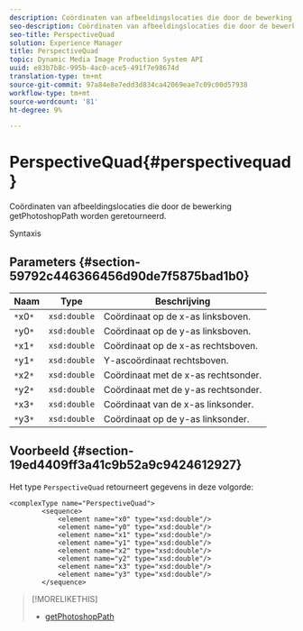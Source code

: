 ```yaml
---
description: Coördinaten van afbeeldingslocaties die door de bewerking getPhotoshopPath worden geretourneerd.
seo-description: Coördinaten van afbeeldingslocaties die door de bewerking getPhotoshopPath worden geretourneerd.
seo-title: PerspectiveQuad
solution: Experience Manager
title: PerspectiveQuad
topic: Dynamic Media Image Production System API
uuid: e83b7b8c-995b-4ac0-ace5-491f7e98674d
translation-type: tm+mt
source-git-commit: 97a84e8e7edd3d834ca42069eae7c09c00d57938
workflow-type: tm+mt
source-wordcount: '81'
ht-degree: 9%

---
```



# PerspectiveQuad{#perspectivequad}

Coördinaten van afbeeldingslocaties die door de bewerking getPhotoshopPath worden geretourneerd.

Syntaxis

## Parameters {#section-59792c446366456d90de7f5875bad1b0}

| Naam | Type | Beschrijving |
|---|---|---|
| `*`x0`*` | `xsd:double` | Coördinaat op de x-as linksboven. |
| `*`y0`*` | `xsd:double` | Coördinaat op de y-as linksboven. |
| `*`x1`*` | `xsd:double` | Coördinaat op de x-as rechtsboven. |
| `*`y1`*` | `xsd:double` | Y-ascoördinaat rechtsboven. |
| `*`x2`*` | `xsd:double` | Coördinaat met de x-as rechtsonder. |
| `*`y2`*` | `xsd:double` | Coördinaat met de y-as rechtsonder. |
| `*`x3`*` | `xsd:double` | Coördinaat van de x-as linksonder. |
| `*`y3`*` | `xsd:double` | Coördinaat op de y-as linksonder. |

## Voorbeeld {#section-19ed4409ff3a41c9b52a9c9424612927}

Het type `PerspectiveQuad` retourneert gegevens in deze volgorde:

```
<complexType name="PerspectiveQuad">
        <sequence>
            <element name="x0" type="xsd:double"/>
            <element name="y0" type="xsd:double"/>
            <element name="x1" type="xsd:double"/>
            <element name="y1" type="xsd:double"/>
            <element name="x2" type="xsd:double"/>
            <element name="y2" type="xsd:double"/>
            <element name="x3" type="xsd:double"/>
            <element name="y3" type="xsd:double"/>
        </sequence>
```

>[!MORELIKETHIS]
>
>* [getPhotoshopPath](../../operations/c-operations-intro/c-methods/r-get-photoshop-path.md#reference-545f902f84194951ac04e947fdc803b9)

